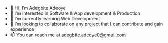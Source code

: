 - 👋 Hi, I’m Adegbite Adeoye
- 👀 I’m interested in Software & App development & Production
- 🌱 I’m currently learning Web Development
- 💞️ I’m looking to collaborate on any project that I can contribute and gain experience
- 📫 You can reach me at adegbite.adeoye0@gmail.com

<!---
Adeoye369/Adeoye369 is a ✨ special ✨ repository because its `README.md` (this file) appears on your GitHub profile.
You can click the Preview link to take a look at your changes.
--->
